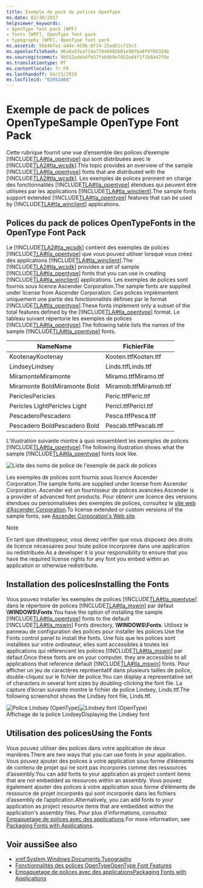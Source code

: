 ```yaml
---
title: Exemple de pack de polices OpenType
ms.date: 03/30/2017
helpviewer_keywords:
- OpenType font pack [WPF]
- fonts [WPF], OpenType font pack
- typography [WPF], OpenType font pack
ms.assetid: 56b46fa1-a44e-419b-8f14-25ad51c715c3
ms.openlocfilehash: 96a0a5feaf14a7f040402681e90fba8f9766324b
ms.sourcegitcommit: 9b552addadfb57fab0b9e7852ed4f1f1b8a42f8e
ms.translationtype: MT
ms.contentlocale: fr-FR
ms.lasthandoff: 04/23/2019
ms.locfileid: "62053468"
---
```

# <a name="sample-opentype-font-pack"></a><span data-ttu-id="fc2fa-102">Exemple de pack de polices OpenType</span><span class="sxs-lookup"><span data-stu-id="fc2fa-102">Sample OpenType Font Pack</span></span>
<span data-ttu-id="fc2fa-103">Cette rubrique fournit une vue d’ensemble des polices d’exemple [!INCLUDE[TLA#tla_opentype](../../../../includes/tlasharptla-opentype-md.md)] qui sont distribuées avec le [!INCLUDE[TLA2#tla_wcsdk](../../../../includes/tla2sharptla-wcsdk-md.md)].</span><span class="sxs-lookup"><span data-stu-id="fc2fa-103">This topic provides an overview of the sample [!INCLUDE[TLA#tla_opentype](../../../../includes/tlasharptla-opentype-md.md)] fonts that are distributed with the [!INCLUDE[TLA2#tla_wcsdk](../../../../includes/tla2sharptla-wcsdk-md.md)].</span></span> <span data-ttu-id="fc2fa-104">Les exemples de polices prennent en charge des fonctionnalités [!INCLUDE[TLA#tla_opentype](../../../../includes/tlasharptla-opentype-md.md)] étendues qui peuvent être utilisées par les applications [!INCLUDE[TLA#tla_winclient](../../../../includes/tlasharptla-winclient-md.md)].</span><span class="sxs-lookup"><span data-stu-id="fc2fa-104">The sample fonts support extended [!INCLUDE[TLA#tla_opentype](../../../../includes/tlasharptla-opentype-md.md)] features that can be used by [!INCLUDE[TLA#tla_winclient](../../../../includes/tlasharptla-winclient-md.md)] applications.</span></span>  

<a name="overview"></a>   
## <a name="fonts-in-the-opentype-font-pack"></a><span data-ttu-id="fc2fa-105">Polices du pack de polices OpenType</span><span class="sxs-lookup"><span data-stu-id="fc2fa-105">Fonts in the OpenType Font Pack</span></span>  
 <span data-ttu-id="fc2fa-106">Le [!INCLUDE[TLA2#tla_wcsdk](../../../../includes/tla2sharptla-wcsdk-md.md)] contient des exemples de polices [!INCLUDE[TLA#tla_opentype](../../../../includes/tlasharptla-opentype-md.md)] que vous pouvez utiliser lorsque vous créez des applications [!INCLUDE[TLA#tla_winclient](../../../../includes/tlasharptla-winclient-md.md)].</span><span class="sxs-lookup"><span data-stu-id="fc2fa-106">The [!INCLUDE[TLA2#tla_wcsdk](../../../../includes/tla2sharptla-wcsdk-md.md)] provides a set of sample [!INCLUDE[TLA#tla_opentype](../../../../includes/tlasharptla-opentype-md.md)] fonts that you can use in creating [!INCLUDE[TLA#tla_winclient](../../../../includes/tlasharptla-winclient-md.md)] applications.</span></span> <span data-ttu-id="fc2fa-107">Les exemples de polices sont fournis sous licence Ascender Corporation.</span><span class="sxs-lookup"><span data-stu-id="fc2fa-107">The sample fonts are supplied under license from Ascender Corporation.</span></span> <span data-ttu-id="fc2fa-108">Ces polices implémentent uniquement une partie des fonctionnalités définies par le format [!INCLUDE[TLA#tla_opentype](../../../../includes/tlasharptla-opentype-md.md)].</span><span class="sxs-lookup"><span data-stu-id="fc2fa-108">These fonts implement only a subset of the total features defined by the [!INCLUDE[TLA#tla_opentype](../../../../includes/tlasharptla-opentype-md.md)] format.</span></span> <span data-ttu-id="fc2fa-109">Le tableau suivant répertorie les exemples de polices [!INCLUDE[TLA#tla_opentype](../../../../includes/tlasharptla-opentype-md.md)].</span><span class="sxs-lookup"><span data-stu-id="fc2fa-109">The following table lists the names of the sample [!INCLUDE[TLA#tla_opentype](../../../../includes/tlasharptla-opentype-md.md)] fonts.</span></span>  
  
|<span data-ttu-id="fc2fa-110">**Name**</span><span class="sxs-lookup"><span data-stu-id="fc2fa-110">**Name**</span></span>|<span data-ttu-id="fc2fa-111">**Fichier**</span><span class="sxs-lookup"><span data-stu-id="fc2fa-111">**File**</span></span>|  
|--------------|--------------|  
|<span data-ttu-id="fc2fa-112">Kootenay</span><span class="sxs-lookup"><span data-stu-id="fc2fa-112">Kootenay</span></span>|<span data-ttu-id="fc2fa-113">Kooten.ttf</span><span class="sxs-lookup"><span data-stu-id="fc2fa-113">Kooten.ttf</span></span>|  
|<span data-ttu-id="fc2fa-114">Lindsey</span><span class="sxs-lookup"><span data-stu-id="fc2fa-114">Lindsey</span></span>|<span data-ttu-id="fc2fa-115">Linds.ttf</span><span class="sxs-lookup"><span data-stu-id="fc2fa-115">Linds.ttf</span></span>|  
|<span data-ttu-id="fc2fa-116">Miramonte</span><span class="sxs-lookup"><span data-stu-id="fc2fa-116">Miramonte</span></span>|<span data-ttu-id="fc2fa-117">Miramo.ttf</span><span class="sxs-lookup"><span data-stu-id="fc2fa-117">Miramo.ttf</span></span>|  
|<span data-ttu-id="fc2fa-118">Miramonte Bold</span><span class="sxs-lookup"><span data-stu-id="fc2fa-118">Miramonte Bold</span></span>|<span data-ttu-id="fc2fa-119">Miramob.ttf</span><span class="sxs-lookup"><span data-stu-id="fc2fa-119">Miramob.ttf</span></span>|  
|<span data-ttu-id="fc2fa-120">Pericles</span><span class="sxs-lookup"><span data-stu-id="fc2fa-120">Pericles</span></span>|<span data-ttu-id="fc2fa-121">Peric.ttf</span><span class="sxs-lookup"><span data-stu-id="fc2fa-121">Peric.ttf</span></span>|  
|<span data-ttu-id="fc2fa-122">Pericles Light</span><span class="sxs-lookup"><span data-stu-id="fc2fa-122">Pericles Light</span></span>|<span data-ttu-id="fc2fa-123">Pericl.ttf</span><span class="sxs-lookup"><span data-stu-id="fc2fa-123">Pericl.ttf</span></span>|  
|<span data-ttu-id="fc2fa-124">Pescadero</span><span class="sxs-lookup"><span data-stu-id="fc2fa-124">Pescadero</span></span>|<span data-ttu-id="fc2fa-125">Pesca.ttf</span><span class="sxs-lookup"><span data-stu-id="fc2fa-125">Pesca.ttf</span></span>|  
|<span data-ttu-id="fc2fa-126">Pescadero Bold</span><span class="sxs-lookup"><span data-stu-id="fc2fa-126">Pescadero Bold</span></span>|<span data-ttu-id="fc2fa-127">Pescab.ttf</span><span class="sxs-lookup"><span data-stu-id="fc2fa-127">Pescab.ttf</span></span>|  
  
 <span data-ttu-id="fc2fa-128">L’illustration suivante montre à quoi ressemblent les exemples de polices [!INCLUDE[TLA#tla_opentype](../../../../includes/tlasharptla-opentype-md.md)].</span><span class="sxs-lookup"><span data-stu-id="fc2fa-128">The following illustration shows what the sample [!INCLUDE[TLA#tla_opentype](../../../../includes/tlasharptla-opentype-md.md)] fonts look like.</span></span>  
  
 ![Liste des noms de police de l'exemple de pack de polices](./media/sample-opentype-font-pack/font-names-sample-pack.gif)  
  
 <span data-ttu-id="fc2fa-130">Les exemples de polices sont fournis sous licence Ascender Corporation.</span><span class="sxs-lookup"><span data-stu-id="fc2fa-130">The sample fonts are supplied under license from Ascender Corporation.</span></span> <span data-ttu-id="fc2fa-131">Ascender est un fournisseur de polices avancées.</span><span class="sxs-lookup"><span data-stu-id="fc2fa-131">Ascender is a provider of advanced font products.</span></span> <span data-ttu-id="fc2fa-132">Pour obtenir une licence des versions étendues ou personnalisées des exemples de polices, consultez le [site web d’Ascender Corporation](https://go.microsoft.com/fwlink/?LinkId=182627).</span><span class="sxs-lookup"><span data-stu-id="fc2fa-132">To license extended or custom versions of the sample fonts, see [Ascender Corporation's Web site](https://go.microsoft.com/fwlink/?LinkId=182627).</span></span>  
  
> [!NOTE]
>  <span data-ttu-id="fc2fa-133">En tant que développeur, vous devez vérifier que vous disposez des droits de licence nécessaires pour toute police incorporée dans une application ou redistribuée.</span><span class="sxs-lookup"><span data-stu-id="fc2fa-133">As a developer it is your responsibility to ensure that you have the required license rights for any font you embed within an application or otherwise redistribute.</span></span>  
  
<a name="installing_the_fonts"></a>   
## <a name="installing-the-fonts"></a><span data-ttu-id="fc2fa-134">Installation des polices</span><span class="sxs-lookup"><span data-stu-id="fc2fa-134">Installing the Fonts</span></span>  
 <span data-ttu-id="fc2fa-135">Vous pouvez installer les exemples de polices [!INCLUDE[TLA#tla_opentype](../../../../includes/tlasharptla-opentype-md.md)] dans le répertoire de polices [!INCLUDE[TLA#tla_mswin](../../../../includes/tlasharptla-mswin-md.md)] par défaut **\WINDOWS\Fonts**.</span><span class="sxs-lookup"><span data-stu-id="fc2fa-135">You have the option of installing the sample [!INCLUDE[TLA#tla_opentype](../../../../includes/tlasharptla-opentype-md.md)] fonts to the default [!INCLUDE[TLA#tla_mswin](../../../../includes/tlasharptla-mswin-md.md)] Fonts directory, **\WINDOWS\Fonts**.</span></span> <span data-ttu-id="fc2fa-136">Utilisez le panneau de configuration des polices pour installer les polices.</span><span class="sxs-lookup"><span data-stu-id="fc2fa-136">Use the Fonts control panel to install the fonts.</span></span> <span data-ttu-id="fc2fa-137">Une fois que les polices sont installées sur votre ordinateur, elles sont accessibles à toutes les applications qui référencent les polices [!INCLUDE[TLA#tla_mswin](../../../../includes/tlasharptla-mswin-md.md)] par défaut.</span><span class="sxs-lookup"><span data-stu-id="fc2fa-137">Once these fonts are on your computer, they are accessible to all applications that reference default [!INCLUDE[TLA#tla_mswin](../../../../includes/tlasharptla-mswin-md.md)] fonts.</span></span> <span data-ttu-id="fc2fa-138">Pour afficher un jeu de caractères représentatif dans plusieurs tailles de police, double-cliquez sur le fichier de police.</span><span class="sxs-lookup"><span data-stu-id="fc2fa-138">You can display a representative set of characters in several font sizes by doubling-clicking the font file.</span></span> <span data-ttu-id="fc2fa-139">La capture d’écran suivante montre le fichier de police Lindsey, Linds.ttf.</span><span class="sxs-lookup"><span data-stu-id="fc2fa-139">The following screenshot shows the Lindsey font file, Linds.ttf.</span></span>  
  
 <span data-ttu-id="fc2fa-140">![Police Lindsey &#40;OpenType&#41;](./media/typographyinwpf-04.png "TypographyInWPF_04")</span><span class="sxs-lookup"><span data-stu-id="fc2fa-140">![Lindsey font &#40;OpenType&#41;](./media/typographyinwpf-04.png "TypographyInWPF_04")</span></span>  
<span data-ttu-id="fc2fa-141">Affichage de la police Lindsey</span><span class="sxs-lookup"><span data-stu-id="fc2fa-141">Displaying the Lindsey font</span></span>  
  
<a name="using_the_fonts"></a>   
## <a name="using-the-fonts"></a><span data-ttu-id="fc2fa-142">Utilisation des polices</span><span class="sxs-lookup"><span data-stu-id="fc2fa-142">Using the Fonts</span></span>  
 <span data-ttu-id="fc2fa-143">Vous pouvez utiliser des polices dans votre application de deux manières.</span><span class="sxs-lookup"><span data-stu-id="fc2fa-143">There are two ways that you can use fonts in your application.</span></span> <span data-ttu-id="fc2fa-144">Vous pouvez ajouter des polices à votre application sous forme d’éléments de contenu de projet qui ne sont pas incorporés comme des ressources d’assembly.</span><span class="sxs-lookup"><span data-stu-id="fc2fa-144">You can add fonts to your application as project content items that are not embedded as resources within an assembly.</span></span> <span data-ttu-id="fc2fa-145">Vous pouvez également ajouter des polices à votre application sous forme d’éléments de ressource de projet incorporés qui sont incorporés dans les fichiers d’assembly de l’application.</span><span class="sxs-lookup"><span data-stu-id="fc2fa-145">Alternatively, you can add fonts to your application as project resource items that are embedded within the application's assembly files.</span></span> <span data-ttu-id="fc2fa-146">Pour plus d’informations, consultez [Empaquetage de polices avec des applications](packaging-fonts-with-applications.md).</span><span class="sxs-lookup"><span data-stu-id="fc2fa-146">For more information, see [Packaging Fonts with Applications](packaging-fonts-with-applications.md).</span></span>  
  
## <a name="see-also"></a><span data-ttu-id="fc2fa-147">Voir aussi</span><span class="sxs-lookup"><span data-stu-id="fc2fa-147">See also</span></span>

- <xref:System.Windows.Documents.Typography>
- [<span data-ttu-id="fc2fa-148">Fonctionnalités des polices OpenType</span><span class="sxs-lookup"><span data-stu-id="fc2fa-148">OpenType Font Features</span></span>](opentype-font-features.md)
- [<span data-ttu-id="fc2fa-149">Empaquetage de polices avec des applications</span><span class="sxs-lookup"><span data-stu-id="fc2fa-149">Packaging Fonts with Applications</span></span>](packaging-fonts-with-applications.md)

